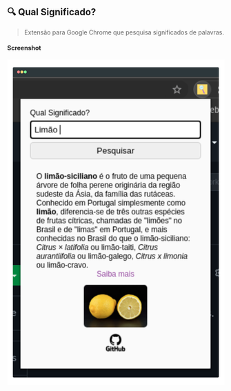 ## :mag: Qual Significado?
> Extensão para Google Chrome que pesquisa significados de palavras.
#### Screenshot
![](src/static/screenshot.png)